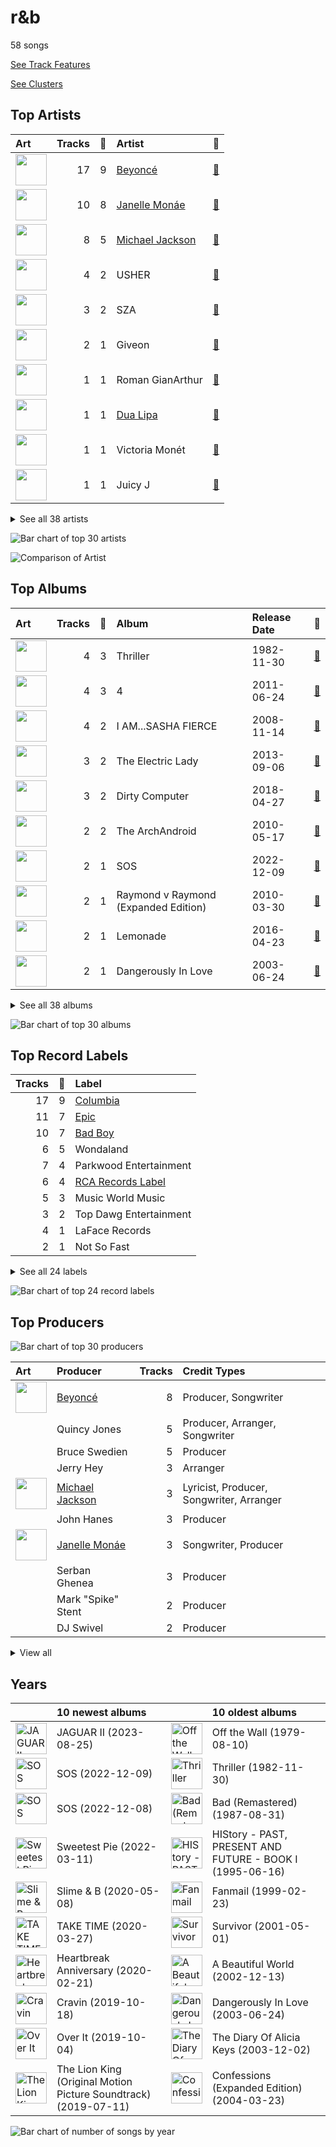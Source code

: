 # r&b

58 songs

[See Track Features](audio_features.md)

[See Clusters](clusters/overview.md)

## Top Artists

| Art | Tracks | 💚 | Artist | 🔗 |
|:---|---:|---:|:---|:---|
| <img src="https://i.scdn.co/image/ab6761610000e5eb2b7962ada66cbea99dcb0caa" alt="" width="50" /> | 17 | 9 | [Beyoncé](../../artists/beyoncé/overview.md) | [🔗](https://open.spotify.com/artist/6vWDO969PvNqNYHIOW5v0m) |
| <img src="https://i.scdn.co/image/ab6761610000e5eb5dab878686269b7b8f4c3ab1" alt="" width="50" /> | 10 | 8 | [Janelle Monáe](../../artists/janelle_monáe/overview.md) | [🔗](https://open.spotify.com/artist/6ueGR6SWhUJfvEhqkvMsVs) |
| <img src="https://i.scdn.co/image/ab6761610000e5eb0e08ea2c4d6789fbf5cbe0aa" alt="" width="50" /> | 8 | 5 | [Michael Jackson](../../artists/michael_jackson/overview.md) | [🔗](https://open.spotify.com/artist/3fMbdgg4jU18AjLCKBhRSm) |
| <img src="https://i.scdn.co/image/ab6761610000e5eb716114797a4a644c67c5fa72" alt="" width="50" /> | 4 | 2 | USHER | [🔗](https://open.spotify.com/artist/23zg3TcAtWQy7J6upgbUnj) |
| <img src="https://i.scdn.co/image/ab6761610000e5eb0895066d172e1f51f520bc65" alt="" width="50" /> | 3 | 2 | SZA | [🔗](https://open.spotify.com/artist/7tYKF4w9nC0nq9CsPZTHyP) |
| <img src="https://i.scdn.co/image/ab6761610000e5eb0219b6643b1ec449b0951bfe" alt="" width="50" /> | 2 | 1 | Giveon | [🔗](https://open.spotify.com/artist/4fxd5Ee7UefO4CUXgwJ7IP) |
| <img src="https://i.scdn.co/image/8346ac26edb6d8745dcd69849816e15658c6e3c4" alt="" width="50" /> | 1 | 1 | Roman GianArthur | [🔗](https://open.spotify.com/artist/7hgRzsQGjlm1zifNoigyB9) |
| <img src="https://i.scdn.co/image/ab6761610000e5eb4e125f9c0f56dfb73fb97eaa" alt="" width="50" /> | 1 | 1 | [Dua Lipa](../../artists/dua_lipa/overview.md) | [🔗](https://open.spotify.com/artist/6M2wZ9GZgrQXHCFfjv46we) |
| <img src="https://i.scdn.co/image/ab6761610000e5eb149ebd20c454545fc4fb7487" alt="" width="50" /> | 1 | 1 | Victoria Monét | [🔗](https://open.spotify.com/artist/63XBtGSEZINSyXylZxEUbv) |
| <img src="https://i.scdn.co/image/ab6761610000e5eb116fc50265ef72d7e66723a5" alt="" width="50" /> | 1 | 1 | Juicy J | [🔗](https://open.spotify.com/artist/5gCRApTajqwbnHHPbr2Fpi) |


<details>
<summary>See all 38 artists</summary>

| Art | Tracks | 💚 | Artist | 🔗 |
|:---|---:|---:|:---|:---|
| <img src="https://i.scdn.co/image/ab6761610000e5eba90aa331d770d2a2f003cd96" alt="" width="50" /> | 1 | 1 | Lucky Daye | [🔗](https://open.spotify.com/artist/5Vuvs6Py2JRU7WiFDVsI7J) |
| <img src="https://i.scdn.co/image/ab6761610000e5eb1412a6c6ccf340d8623cd6ab" alt="" width="50" /> | 1 | 1 | Jidenna | [🔗](https://open.spotify.com/artist/4TsHKU8l8Wq7n7OPVikirn) |
| <img src="https://i.scdn.co/image/ab6761610000e5ebebfd16a3bca87c31c1e20576" alt="" width="50" /> | 1 | 1 | Alicia Keys | [🔗](https://open.spotify.com/artist/3DiDSECUqqY1AuBP8qtaIa) |
| <img src="https://i.scdn.co/image/ab6761610000e5eb4669166b571594eade778990" alt="" width="50" /> | 1 | 1 | Miguel | [🔗](https://open.spotify.com/artist/360IAlyVv4PCEVjgyMZrxK) |
| <img src="https://i.scdn.co/image/ab6761610000e5eb7f3c0dffb5229c8734ff60b2" alt="" width="50" /> | 1 | 1 | Big Boi | [🔗](https://open.spotify.com/artist/2ht3wxeT69CzyKFChNnNAB) |
| <img src="https://i.scdn.co/image/ab6761610000e5eb631cf0aa859e5a20e836f14f" alt="" width="50" /> | 1 | 1 | Solange | [🔗](https://open.spotify.com/artist/2auiVi8sUZo17dLy1HwrTU) |
| <img src="https://i.scdn.co/image/ab6761610000e5eb6fcd1b700654bccf1adee3ed" alt="" width="50" /> | 1 | 1 | Megan Thee Stallion | [🔗](https://open.spotify.com/artist/181bsRPaVXVlUKXrxwZfHK) |
| <img src="https://i.scdn.co/image/ab6761610000e5eb02582bb3fa9d68f44a247f39" alt="" width="50" /> | 1 | 1 | Robin Thicke | [🔗](https://open.spotify.com/artist/0ZrpamOxcZybMHGg1AYtHP) |
| <img src="https://i.scdn.co/image/ab6761610000e5eba48397e590a1c70e2cda7728" alt="" width="50" /> | 2 | 0 | Chris Brown | [🔗](https://open.spotify.com/artist/7bXgB6jMjp9ATFy66eO08Z) |
| <img src="https://i.scdn.co/image/adcc1cb654e89f2e404688ae0d1bbc942ce02e5d" alt="" width="50" /> | 2 | 0 | Ludacris | [🔗](https://open.spotify.com/artist/3ipn9JLAPI5GUEo4y4jcoi) |
| <img src="https://i.scdn.co/image/ab6761610000e5eb098ada25bad2c88d4b590dc1" alt="" width="50" /> | 1 | 0 | Seth Rogen | [🔗](https://open.spotify.com/artist/7xX39IyguhWsTIg4eU2reH) |
| <img src="https://i.scdn.co/image/ab6761610000e5eba12641edfc4ffbbdf58f7d15" alt="" width="50" /> | 1 | 0 | Lil Jon | [🔗](https://open.spotify.com/artist/7sfl4Xt5KmfyDs2T3SVSMK) |
| <img src="https://i.scdn.co/image/ab6761610000e5ebfb1bc9e7ca44d473641b7842" alt="" width="50" /> | 1 | 0 | Erykah Badu | [🔗](https://open.spotify.com/artist/7IfculRW2WXyzNQ8djX8WX) |
| <img src="https://i.scdn.co/image/ab6761610000e5eb3ef779aa0d271adb2b6a3ded" alt="" width="50" /> | 1 | 0 | Childish Gambino | [🔗](https://open.spotify.com/artist/73sIBHcqh3Z3NyqHKZ7FOL) |
| <img src="https://i.scdn.co/image/ab6761610000e5ebf4710a4c927b222cfa785257" alt="" width="50" /> | 1 | 0 | Estelle | [🔗](https://open.spotify.com/artist/5T0MSzX9RC5NA6gAI6irSn) |
| <img src="https://i.scdn.co/image/ab6761610000e5eb867008a971fae0f4d913f63a" alt="" width="50" /> | 1 | 0 | Kanye West | [🔗](https://open.spotify.com/artist/5K4W6rqBFWDnAN6FQUkS6x) |
| <img src="https://i.scdn.co/image/ab6761610000e5ebfade412170364e8067c9df7a" alt="" width="50" /> | 1 | 0 | Summer Walker | [🔗](https://open.spotify.com/artist/57LYzLEk2LcFghVwuWbcuS) |
| <img src="https://i.scdn.co/image/ab6761610000e5eb547d2b41c9f2c97318aad0ed" alt="" width="50" /> | 1 | 0 | Young Thug | [🔗](https://open.spotify.com/artist/50co4Is1HCEo8bhOyUWKpn) |
| <img src="https://i.scdn.co/image/ab6761610000e5ebc75afcd5a9027f60eaebb5e4" alt="" width="50" /> | 1 | 0 | JAY-Z | [🔗](https://open.spotify.com/artist/3nFkdlSjzX9mRTtwJOzDYB) |
| <img src="https://i.scdn.co/image/ab6761610000e5eb9592a41ec193fd20c5372ed3" alt="" width="50" /> | 1 | 0 | Cassie | [🔗](https://open.spotify.com/artist/27FGXRNruFoOdf1vP8dqcH) |
| <img src="https://i.scdn.co/image/ab6761610000e5ebca118e3822061f7b7f6bc537" alt="" width="50" /> | 1 | 0 | Ne-Yo | [🔗](https://open.spotify.com/artist/21E3waRsmPlU7jZsS13rcj) |
| <img src="https://i.scdn.co/image/ab6761610000e5ebf75e64532704bd6acf0b4e76" alt="" width="50" /> | 1 | 0 | Destiny's Child | [🔗](https://open.spotify.com/artist/1Y8cdNmUJH7yBTd9yOvr5i) |
| <img src="https://i.scdn.co/image/ab6761610000e5eb270176cea649f3afe50ac3b0" alt="" width="50" /> | 1 | 0 | DaniLeigh | [🔗](https://open.spotify.com/artist/0XIKGBo9PnK1ApI5tZA60d) |
| <img src="https://i.scdn.co/image/ab6761610000e5ebee07b5820dd91d15d397e29c" alt="" width="50" /> | 1 | 0 | Pitbull | [🔗](https://open.spotify.com/artist/0TnOYISbd1XYRBk9myaseg) |
| <img src="https://i.scdn.co/image/ab6761610000e5eb7356ae4581e46319f99c813a" alt="" width="50" /> | 1 | 0 | TLC | [🔗](https://open.spotify.com/artist/0TImkz4nPqjegtVSMZnMRq) |
| <img src="https://i.scdn.co/image/ab6761610000e5eb2660d94f968e40fb64887f7d" alt="" width="50" /> | 1 | 0 | Billy Eichner | [🔗](https://open.spotify.com/artist/0FVsUxcFSlxwIM7Qs31s6J) |
| <img src="https://i.scdn.co/image/ab6761610000e5eb34771f759ca81a422f5f2b57" alt="" width="50" /> | 1 | 0 | Grimes | [🔗](https://open.spotify.com/artist/053q0ukIDRgzwTr4vNSwab) |
| <img src="https://i.scdn.co/image/ab6761610000e5ebd9cfdc05548d1655bc265f85" alt="" width="50" /> | 1 | 0 | G-Eazy | [🔗](https://open.spotify.com/artist/02kJSzxNuaWGqwubyUba0Z) |

</details>


![Bar chart of top 30 artists](../../images/genres/r_b/artists.png)

![Comparison of Artist](../../images/genres/r_b/artists_comparison.png)
## Top Albums

| Art | Tracks | 💚 | Album | Release Date | 🔗 |
|:---|---:|---:|:---|:---|:---|
| <img src="https://i.scdn.co/image/ab67616d0000b273de437d960dda1ac0a3586d97" alt="" width="50" /> | 4 | 3 | Thriller | 1982-11-30 | [🔗](https://open.spotify.com/album/2ANVost0y2y52ema1E9xAZ) |
| <img src="https://i.scdn.co/image/ab67616d0000b273ff5429125128b43572dbdccd" alt="" width="50" /> | 4 | 3 | 4 | 2011-06-24 | [🔗](https://open.spotify.com/album/1gIC63gC3B7o7FfpPACZQJ) |
| <img src="https://i.scdn.co/image/ab67616d0000b273e13de7b8662b085b0885ffef" alt="" width="50" /> | 4 | 2 | I AM...SASHA FIERCE | 2008-11-14 | [🔗](https://open.spotify.com/album/23Y5wdyP5byMFktZf8AcWU) |
| <img src="https://i.scdn.co/image/ab67616d0000b27357cc241e3fc4e95eea8c4b20" alt="" width="50" /> | 3 | 2 | The Electric Lady | 2013-09-06 | [🔗](https://open.spotify.com/album/3bnHtSmmsgJiG82hGCmsq9) |
| <img src="https://i.scdn.co/image/ab67616d0000b2730a60fb0deda858270cca82ee" alt="" width="50" /> | 3 | 2 | Dirty Computer | 2018-04-27 | [🔗](https://open.spotify.com/album/2PjlaxlMunGOUvcRzlTbtE) |
| <img src="https://i.scdn.co/image/ab67616d0000b273120a1366324c2ae1728e17e5" alt="" width="50" /> | 2 | 2 | The ArchAndroid | 2010-05-17 | [🔗](https://open.spotify.com/album/7MvSB0JTdtl1pSwZcgvYQX) |
| <img src="https://i.scdn.co/image/ab67616d0000b27370dbc9f47669d120ad874ec1" alt="" width="50" /> | 2 | 1 | SOS | 2022-12-09 | [🔗](https://open.spotify.com/album/07w0rG5TETcyihsEIZR3qG) |
| <img src="https://i.scdn.co/image/ab67616d0000b27386b0c9728ad3ed338eaeea79" alt="" width="50" /> | 2 | 1 | Raymond v Raymond (Expanded Edition) | 2010-03-30 | [🔗](https://open.spotify.com/album/6A1F3Fkq5dYeYYNkXflcTX) |
| <img src="https://i.scdn.co/image/ab67616d0000b27389992f4d7d4ab94937bf9e23" alt="" width="50" /> | 2 | 1 | Lemonade | 2016-04-23 | [🔗](https://open.spotify.com/album/7dK54iZuOxXFarGhXwEXfF) |
| <img src="https://i.scdn.co/image/ab67616d0000b27345680a4a57c97894490a01c1" alt="" width="50" /> | 2 | 1 | Dangerously In Love | 2003-06-24 | [🔗](https://open.spotify.com/album/6oxVabMIqCMJRYN1GqR3Vf) |


<details>
<summary>See all 38 albums</summary>

| Art | Tracks | 💚 | Album | Release Date | 🔗 |
|:---|---:|---:|:---|:---|:---|
| <img src="https://i.scdn.co/image/ab67616d0000b27362e97ae5072de10850578af5" alt="" width="50" /> | 2 | 1 | Bad (Remastered) | 1987-08-31 | [🔗](https://open.spotify.com/album/3Us57CjssWnHjTUIXBuIeH) |
| <img src="https://i.scdn.co/image/ab67616d0000b273026e88f624dfb96f2e1ef10b" alt="" width="50" /> | 2 | 1 | B'Day Deluxe Edition | 2007-05-29 | [🔗](https://open.spotify.com/album/0Zd10MKN5j9KwUST0TdBBB) |
| <img src="https://i.scdn.co/image/ab67616d0000b273fbf594435bcb7b30636efc02" alt="" width="50" /> | 1 | 1 | Yoga | 2015-03-31 | [🔗](https://open.spotify.com/album/5rzxGeVyCV74SvV5hjLRAU) |
| <img src="https://i.scdn.co/image/ab67616d0000b27356ff19308ebeb48e2ba6094b" alt="" width="50" /> | 1 | 1 | The Diary Of Alicia Keys | 2003-12-02 | [🔗](https://open.spotify.com/album/6TqRKHLjDu5QZuC8u5Woij) |
| <img src="https://i.scdn.co/image/ab67616d0000b2738364ea7b6e54e63c82c568cf" alt="" width="50" /> | 1 | 1 | Sweetest Pie | 2022-03-11 | [🔗](https://open.spotify.com/album/4qw41n8iWrdR70Ui3hYBPv) |
| <img src="https://i.scdn.co/image/ab67616d0000b2730c471c36970b9406233842a5" alt="" width="50" /> | 1 | 1 | SOS | 2022-12-08 | [🔗](https://open.spotify.com/album/1nrVofqDRs7cpWXJ49qTnP) |
| <img src="https://i.scdn.co/image/ab67616d0000b2734e8e488284a2cf00a613c0a1" alt="" width="50" /> | 1 | 1 | Music From The Motion Picture Cadillac Records | 2008-11-28 | [🔗](https://open.spotify.com/album/4b2zuwf7CPesdiTg1kFDjU) |
| <img src="https://i.scdn.co/image/ab67616d0000b273b72cb7bed93d6e2fdf42cffe" alt="" width="50" /> | 1 | 1 | Metropolis: The Chase Suite (Special Edition) | 2008-08-12 | [🔗](https://open.spotify.com/album/3T3bJi3cvwR5U7ihwgEwF1) |
| <img src="https://i.scdn.co/image/ab67616d0000b273d03c8d74d7f963dee63ef893" alt="" width="50" /> | 1 | 1 | JAGUAR II | 2023-08-25 | [🔗](https://open.spotify.com/album/6WlGOgNNtpwFt2gfRFfqgZ) |
| <img src="https://i.scdn.co/image/ab67616d0000b2736e62a873c96524a3788a2edf" alt="" width="50" /> | 1 | 1 | I Don't Mind (feat. Juicy J) | 2014-11-21 | [🔗](https://open.spotify.com/album/5BAqg5IJQ7XFKfdoCiOlJw) |
| <img src="https://i.scdn.co/image/ab67616d0000b273b0d2119e477ebbb543f19ed7" alt="" width="50" /> | 1 | 1 | Heartbreak Anniversary | 2020-02-21 | [🔗](https://open.spotify.com/album/7nGyUIXooyVwUoAd565MN2) |
| <img src="https://i.scdn.co/image/ab67616d0000b273d0593178c6c2594693ee34b7" alt="" width="50" /> | 1 | 1 | HIStory - PAST, PRESENT AND FUTURE - BOOK I | 1995-06-16 | [🔗](https://open.spotify.com/album/3OBhnTLrvkoEEETjFA3Qfk) |
| <img src="https://i.scdn.co/image/ab67616d0000b273d5a8395b0d80b8c48a5d851c" alt="" width="50" /> | 1 | 1 | All I Want Is You | 2010-11-26 | [🔗](https://open.spotify.com/album/493HYe7N5pleudEZRyhE7R) |
| <img src="https://i.scdn.co/image/ab67616d0000b273af3ad974e635a6b18579adee" alt="" width="50" /> | 1 | 1 | A Beautiful World | 2002-12-13 | [🔗](https://open.spotify.com/album/76wI74XuASLFrY9pUVLhO9) |
| <img src="https://i.scdn.co/image/ab67616d0000b2736eb04fff9fd19fd8f65b86e1" alt="" width="50" /> | 1 | 0 | The Lion King (Original Motion Picture Soundtrack) | 2019-07-11 | [🔗](https://open.spotify.com/album/7e8y48Z2fkJNGBOKSECCeS) |
| <img src="https://i.scdn.co/image/ab67616d0000b2733317fc12f8b9a9a0b8459766" alt="" width="50" /> | 1 | 0 | TAKE TIME | 2020-03-27 | [🔗](https://open.spotify.com/album/1zHR48K6XtWYm6bhrw4J6C) |
| <img src="https://i.scdn.co/image/ab67616d0000b2737c83e8f225e70de4bb866c96" alt="" width="50" /> | 1 | 0 | Survivor | 2001-05-01 | [🔗](https://open.spotify.com/album/480AZOo2VQ1kf3GedAiKV9) |
| <img src="https://i.scdn.co/image/ab67616d0000b27363e0ddbb488d0eeec0e738fc" alt="" width="50" /> | 1 | 0 | Slime & B | 2020-05-08 | [🔗](https://open.spotify.com/album/7fZKtzZAsfH0kzeTivu5TG) |
| <img src="https://i.scdn.co/image/ab67616d0000b27341f88fe3e004e7be469c2ae3" alt="" width="50" /> | 1 | 0 | Shine | 2008-03-31 | [🔗](https://open.spotify.com/album/2zQdtROzQxwRLRbOS4mNx2) |
| <img src="https://i.scdn.co/image/ab67616d0000b273b5ed9187ac7f8aa281a547e3" alt="" width="50" /> | 1 | 0 | Over It | 2019-10-04 | [🔗](https://open.spotify.com/album/1qgJNWnPIeK9rx7hF8JCPK) |
| <img src="https://i.scdn.co/image/ab67616d0000b2737027294551db4fda68b5ddac" alt="" width="50" /> | 1 | 0 | Off the Wall | 1979-08-10 | [🔗](https://open.spotify.com/album/2ZytN2cY4Zjrr9ukb2rqTP) |
| <img src="https://i.scdn.co/image/ab67616d0000b273987a1825341694ec9bc62457" alt="" width="50" /> | 1 | 0 | In My Own Words | 2006-01-01 | [🔗](https://open.spotify.com/album/6gkwOLmk0ALMOjWs5WhAEr) |
| <img src="https://i.scdn.co/image/ab67616d0000b27361ffafd5e31a37336531cf95" alt="" width="50" /> | 1 | 0 | Fanmail | 1999-02-23 | [🔗](https://open.spotify.com/album/1CvjjpvqVMoyprsf74bpYW) |
| <img src="https://i.scdn.co/image/ab67616d0000b2730a1d20ec09cab4bb17a36aab" alt="" width="50" /> | 1 | 0 | F.A.M.E. (Expanded Edition) | 2011-03-22 | [🔗](https://open.spotify.com/album/6df0qvkMXoyHGt9J8cujZb) |
| <img src="https://i.scdn.co/image/ab67616d0000b2739351691c007cad99d70d9f3f" alt="" width="50" /> | 1 | 0 | Cravin | 2019-10-18 | [🔗](https://open.spotify.com/album/6c66PBJdg7EWPcFUvLyFFu) |
| <img src="https://i.scdn.co/image/ab67616d0000b273365b3fb800c19f7ff72602da" alt="" width="50" /> | 1 | 0 | Confessions (Expanded Edition) | 2004-03-23 | [🔗](https://open.spotify.com/album/1RM6MGv6bcl6NrAG8PGoZk) |
| <img src="https://i.scdn.co/image/ab67616d0000b273f4c4ee507c2558262869f415" alt="" width="50" /> | 1 | 0 | Cassie (U.S. Version) | 2006-08-07 | [🔗](https://open.spotify.com/album/0j1qzjaJmsF1FkcICf3hRu) |
| <img src="https://i.scdn.co/image/ab67616d0000b2730d1d6e9325275f104f8e33f3" alt="" width="50" /> | 1 | 0 | BEYONCÉ [Platinum Edition] | 2014-11-24 | [🔗](https://open.spotify.com/album/2UJwKSBUz6rtW4QLK74kQu) |

</details>


![Bar chart of top 30 albums](../../images/genres/r_b/albums.png)

## Top Record Labels

| Tracks | 💚 | Label |
|---:|---:|:---|
| 17 | 9 | [Columbia](../../labels/columbia/overview.md) |
| 11 | 7 | [Epic](../../labels/epic/overview.md) |
| 10 | 7 | [Bad Boy](../../labels/bad_boy/overview.md) |
| 6 | 5 | Wondaland |
| 7 | 4 | Parkwood Entertainment |
| 6 | 4 | [RCA Records Label](../../labels/rca_records_label/overview.md) |
| 5 | 3 | Music World Music |
| 3 | 2 | Top Dawg Entertainment |
| 4 | 1 | LaFace Records |
| 2 | 1 | Not So Fast |


<details>
<summary>See all 24 labels</summary>

| Tracks | 💚 | Label |
|---:|---:|:---|
| 2 | 1 | [Legacy](../../labels/legacy/overview.md) |
| 2 | 1 | [Jive](../../labels/jive/overview.md) |
| 2 | 1 | 300 Entertainment |
| 1 | 1 | Nu America Music |
| 1 | 1 | Lovett Music |
| 1 | 1 | J Records |
| 1 | 0 | Woah Dad! |
| 1 | 0 | [Walt Disney Records](../../labels/walt_disney_records/overview.md) |
| 1 | 0 | LVRN |
| 1 | 0 | [Interscope Records](../../labels/interscope_records/overview.md) |
| 1 | 0 | Def Soul |
| 1 | 0 | [Def Jam Recordings](../../labels/def_jam_recordings/overview.md) |
| 1 | 0 | Chris Brown Entertainment |
| 1 | 0 | Arista |

</details>


![Bar chart of top 24 record labels](../../images/genres/r_b/labels.png)

## Top Producers

![Bar chart of top 30 producers](../../images/genres/r_b/producers.png)

| Art | Producer | Tracks | Credit Types |
|:---|:---|---:|:---|
| <img src="https://i.scdn.co/image/ab6761610000e5eb2b7962ada66cbea99dcb0caa" alt="" width="50" /> | [Beyoncé](../../artists/beyoncé/overview.md) | 8 | Producer, Songwriter |
| | Quincy Jones | 5 | Producer, Arranger, Songwriter |
| | Bruce Swedien | 5 | Producer |
| | Jerry Hey | 3 | Arranger |
| <img src="https://i.scdn.co/image/ab6761610000e5eb0e08ea2c4d6789fbf5cbe0aa" alt="" width="50" /> | [Michael Jackson](../../artists/michael_jackson/overview.md) | 3 | Lyricist, Producer, Songwriter, Arranger |
| | John Hanes | 3 | Producer |
| <img src="https://i.scdn.co/image/ab6761610000e5eb5dab878686269b7b8f4c3ab1" alt="" width="50" /> | [Janelle Monáe](../../artists/janelle_monáe/overview.md) | 3 | Songwriter, Producer |
| | Serban Ghenea | 3 | Producer |
| | Mark "Spike" Stent | 2 | Producer |
| | DJ Swivel | 2 | Producer |


<details>
<summary>View all</summary>

| Art | Producer | Tracks | Credit Types |
|:---|:---|---:|:---|
| | Rod Temperton | 2 | Arranger, Lyricist, Songwriter |
| | The-Dream | 2 | Songwriter |
| | Shea Taylor | 2 | Producer, Songwriter |
| | Jim Caruana | 2 | Producer |
| | Ryan Tedder | 2 | Arranger, Producer, Songwriter |
| | Rob Bisel | 1 | Songwriter |
| | Anne Preven | 1 | Songwriter |
| | Donna Summer | 1 | Songwriter |
| | Matt Friedman | 1 | Songwriter |
| | Derek Dixie | 1 | Producer |
| | Diana Gordon | 1 | Songwriter |
| | Danny Morris | 1 | Songwriter |
| <img src="https://i.scdn.co/image/ab6761610000e5eb6fcd1b700654bccf1adee3ed" alt="" width="50" /> | Megan Thee Stallion | 1 | Songwriter |
| <img src="https://i.scdn.co/image/ab6761610000e5eba90aa331d770d2a2f003cd96" alt="" width="50" /> | Lucky Daye | 1 | Songwriter |
| | Stephen Kozmeniuk | 1 | Songwriter |
| | Kevin Cossom | 1 | Songwriter |
| | Nathaniel Irvin, III | 1 | Songwriter |
| | Clarence Coffee Jr. | 1 | Songwriter |
| | Kuk Harrell | 1 | Producer |
| | Timothy Thomas | 1 | Songwriter |
| | Scott Cutler | 1 | Songwriter |
| | Patrick L. Brown | 1 | Songwriter |
| | KOZ | 1 | Producer |
| | Łukasz Gottwald (Gottwald, Łukasz) | 1 | Songwriter |
| | Robert Waller | 1 | Songwriter |
| | Michael Bivins | 1 | Songwriter |
| | Frank Romano | 1 | Songwriter |
| | Cainon Lamb | 1 | Songwriter |
| | BC Jean | 1 | Songwriter |
| | Toby Gad | 1 | Arranger, Producer, Songwriter |
| | Platinum Library | 1 | Producer |
| | Maurice White | 1 | Songwriter |
| | Jacob Kasher | 1 | Songwriter |
| | E. Kidd Bogart | 1 | Songwriter |
| | Brent Kutzle | 1 | Producer |
| | Yogesh Tulsiani | 1 | Songwriter |
| | Tim Suby | 1 | Songwriter |
| | Jim Jonsin | 1 | Songwriter |
| | Greg Phillinganes | 1 | Producer |
| | David Campbell | 1 | Arranger |
| <img src="https://i.scdn.co/image/ab6761610000e5eb116fc50265ef72d7e66723a5" alt="" width="50" /> | Juicy J | 1 | Songwriter |
| | Ray Murray | 1 | Songwriter |
| | Bill Wolfer | 1 | Producer |
| | Romano | 1 | Producer |
| | Jolie Levine | 1 | Arranger |
| | Donn Landee | 1 | Producer |
| | Theron Thomas | 1 | Songwriter |
| <img src="https://i.scdn.co/image/ab6761610000e5eb149ebd20c454545fc4fb7487" alt="" width="50" /> | Victoria Monét | 1 | Songwriter |
| <img src="https://i.scdn.co/image/ab6761610000e5eb4669166b571594eade778990" alt="" width="50" /> | Miguel | 1 | Songwriter |
| <img src="https://i.scdn.co/image/ab6761610000e5eb0895066d172e1f51f520bc65" alt="" width="50" /> | SZA | 1 | Songwriter |
| | Carter Lang | 1 | Songwriter |
| | Nate "Rocket" Wonder | 1 | Producer |
| | Henry Krieger | 1 | Songwriter |
| | Nija | 1 | Songwriter |
| | The Underdogs | 1 | Producer |
| | James Ingram | 1 | Arranger, Songwriter |
| | Anthony Marinelli | 1 | Producer |
| | Alex Delicata | 1 | Producer, Songwriter |
| | Angela Beyince | 1 | Songwriter |
| | Happy Perez | 1 | Songwriter |
| | Cirkut | 1 | Songwriter |
| | Aaron Renner | 1 | Producer |
| | Taylor Parks | 1 | Songwriter |
| | Sarah Hudson | 1 | Songwriter |
| | Dabling Harward | 1 | Producer |
| | Chuck Lightning | 1 | Producer |
| | Ester Dean | 1 | Songwriter |
| | Shawn "Source" Jarrett | 1 | Producer |
| | Pete Bellotte | 1 | Songwriter |
| | Robin Fredriksson | 1 | Songwriter |
| | Scott Storch | 1 | Producer, Songwriter |
| | Carlos Bedoya | 1 | Producer |
| | Rico Wade | 1 | Songwriter |
| | Mark Shick | 1 | Producer |
| | Rico Love | 1 | Songwriter |
| | Steve Porcaro | 1 | Producer |
| | Tony Maserati | 1 | Producer |
| | Mike Dean | 1 | Producer |
| <img src="https://i.scdn.co/image/ab6761610000e5eb4e125f9c0f56dfb73fb97eaa" alt="" width="50" /> | [Dua Lipa](../../artists/dua_lipa/overview.md) | 1 | Songwriter |
| | Chris Spilfogel | 1 | Producer |
| | Rommel Nino Villanueva | 1 | Producer |
| | Diane Warren | 1 | Songwriter |
| <img src="https://i.scdn.co/image/ab6761610000e5eb716114797a4a644c67c5fa72" alt="" width="50" /> | USHER | 1 | Songwriter |
| | Wanya Morris | 1 | Songwriter |
| | D'Mile | 1 | Songwriter |
| | Manny Marroquin | 1 | Producer |
| | Julia Michaels | 1 | Songwriter |
| | OG Parker | 1 | Producer, Songwriter |
| | Julie Frost | 1 | Songwriter |
| | Stuart White | 1 | Producer |

</details>

## Years

| ​ | 10 newest albums | ​​ | 10 oldest albums |
|:---|:---|:---|:---|
| <img src="https://i.scdn.co/image/ab67616d0000b273d03c8d74d7f963dee63ef893" alt="JAGUAR II" width="50" /> | JAGUAR II (2023-08-25) | <img src="https://i.scdn.co/image/ab67616d0000b2737027294551db4fda68b5ddac" alt="Off the Wall" width="50" /> | Off the Wall (1979-08-10) |
| <img src="https://i.scdn.co/image/ab67616d0000b27370dbc9f47669d120ad874ec1" alt="SOS" width="50" /> | SOS (2022-12-09) | <img src="https://i.scdn.co/image/ab67616d0000b273de437d960dda1ac0a3586d97" alt="Thriller" width="50" /> | Thriller (1982-11-30) |
| <img src="https://i.scdn.co/image/ab67616d0000b2730c471c36970b9406233842a5" alt="SOS" width="50" /> | SOS (2022-12-08) | <img src="https://i.scdn.co/image/ab67616d0000b27362e97ae5072de10850578af5" alt="Bad (Remastered)" width="50" /> | Bad (Remastered) (1987-08-31) |
| <img src="https://i.scdn.co/image/ab67616d0000b2738364ea7b6e54e63c82c568cf" alt="Sweetest Pie" width="50" /> | Sweetest Pie (2022-03-11) | <img src="https://i.scdn.co/image/ab67616d0000b273d0593178c6c2594693ee34b7" alt="HIStory - PAST, PRESENT AND FUTURE - BOOK I" width="50" /> | HIStory - PAST, PRESENT AND FUTURE - BOOK I (1995-06-16) |
| <img src="https://i.scdn.co/image/ab67616d0000b27363e0ddbb488d0eeec0e738fc" alt="Slime &amp; B" width="50" /> | Slime & B (2020-05-08) | <img src="https://i.scdn.co/image/ab67616d0000b27361ffafd5e31a37336531cf95" alt="Fanmail" width="50" /> | Fanmail (1999-02-23) |
| <img src="https://i.scdn.co/image/ab67616d0000b2733317fc12f8b9a9a0b8459766" alt="TAKE TIME" width="50" /> | TAKE TIME (2020-03-27) | <img src="https://i.scdn.co/image/ab67616d0000b2737c83e8f225e70de4bb866c96" alt="Survivor" width="50" /> | Survivor (2001-05-01) |
| <img src="https://i.scdn.co/image/ab67616d0000b273b0d2119e477ebbb543f19ed7" alt="Heartbreak Anniversary" width="50" /> | Heartbreak Anniversary (2020-02-21) | <img src="https://i.scdn.co/image/ab67616d0000b273af3ad974e635a6b18579adee" alt="A Beautiful World" width="50" /> | A Beautiful World (2002-12-13) |
| <img src="https://i.scdn.co/image/ab67616d0000b2739351691c007cad99d70d9f3f" alt="Cravin" width="50" /> | Cravin (2019-10-18) | <img src="https://i.scdn.co/image/ab67616d0000b27345680a4a57c97894490a01c1" alt="Dangerously In Love" width="50" /> | Dangerously In Love (2003-06-24) |
| <img src="https://i.scdn.co/image/ab67616d0000b273b5ed9187ac7f8aa281a547e3" alt="Over It" width="50" /> | Over It (2019-10-04) | <img src="https://i.scdn.co/image/ab67616d0000b27356ff19308ebeb48e2ba6094b" alt="The Diary Of Alicia Keys" width="50" /> | The Diary Of Alicia Keys (2003-12-02) |
| <img src="https://i.scdn.co/image/ab67616d0000b2736eb04fff9fd19fd8f65b86e1" alt="The Lion King (Original Motion Picture Soundtrack)" width="50" /> | The Lion King (Original Motion Picture Soundtrack) (2019-07-11) | <img src="https://i.scdn.co/image/ab67616d0000b273365b3fb800c19f7ff72602da" alt="Confessions (Expanded Edition)" width="50" /> | Confessions (Expanded Edition) (2004-03-23) |

![Bar chart of number of songs by year](../../images/genres/r_b/years.png)
